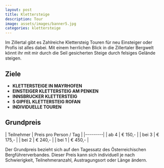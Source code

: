 ```yaml
---
layout: post
title: Klettersteige
description: Tour
image: assets/images/banner5.jpg
categories: klettersteige
---
```


Im Zillertal gibt es Zahlreiche Klettersteig Touren für neu Einsteiger oder Profis ist alles dabei. Mit einem herrlichen Blick in die Zillertaler Bergwelt könnt ihr mit mir durch die Seil gesicherten Steige durch felsiges Gelände steigen.

## Ziele
- **KLETTERSTEIGE IN MAYRHOFEN**
- **EINSTEIGER KLETTERSTEIG AM PENKEN**
- **INNSBRUCKER KLETTERSTEIG**
- **5 GIPFEL KLETTERSTEIG ROFAN**
- **INDIVIDUELLE TOUREN**

## Grundpreis

| Teilnehmer | Preis pro Person / Tag |
|---------|
| ab 4 | € 150,- |
| bei 3 | € 175,- |
| bei 2 | € 240,- |
| bei 1 | € 450,- |

Der Grundpreis bezieht sich auf den Tagessatz des Österreichischen Bergführerverbandes.
Dieser Preis kann sich individuell je nach Schwierigkeit, Teilnehmeranzahl, Austragungsort oder Länge ändern.

